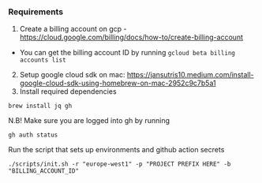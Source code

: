 ### Requirements

1. Create a billing account on gcp - https://cloud.google.com/billing/docs/how-to/create-billing-account

- You can get the billing account ID by running `gcloud beta billing accounts list`

2. Setup google cloud sdk on mac: https://jansutris10.medium.com/install-google-cloud-sdk-using-homebrew-on-mac-2952c9c7b5a1
3. Install required dependencies

```shell
brew install jq gh
```

N.B! Make sure you are logged into gh by running

```shell
gh auth status
```

Run the script that sets up environments and github action secrets

```shell
./scripts/init.sh -r "europe-west1" -p "PROJECT PREFIX HERE" -b "BILLING_ACCOUNT_ID"
```
